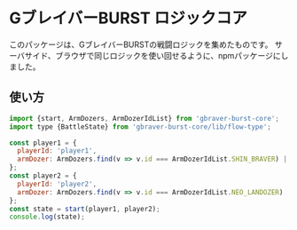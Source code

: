 # GブレイバーBURST ロジックコア

このパッケージは、GブレイバーBURSTの戦闘ロジックを集めたものです。
サーバサイド、ブラウザで同じロジックを使い回せるように、npmパッケージにしました。

## 使い方

```javascript
import {start, ArmDozers, ArmDozerIdList} from 'gbraver-burst-core';
import type {BattleState} from 'gbraver-burst-core/lib/flow-type';

const player1 = {
  playerId: 'player1',
  armDozer: ArmDozers.find(v => v.id === ArmDozerIdList.SHIN_BRAVER) || ArmDozers[0]
};
const player2 = {
  playerId: 'player2',
  armDozer: ArmDozers.find(v => v.id === ArmDozerIdList.NEO_LANDOZER) || ArmDozers[0]
};
const state = start(player1, player2);
console.log(state);
```
